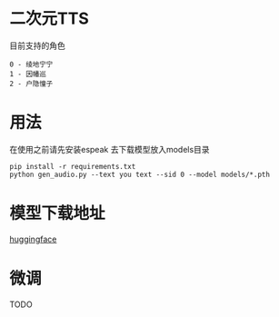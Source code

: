 # 二次元TTS
目前支持的角色 <br>
```
0 - 绫地宁宁
1 - 因幡巡
2 - 户隐憧子
```

# 用法
在使用之前请先安装espeak
去下载模型放入models目录
```
pip install -r requirements.txt
python gen_audio.py --text you text --sid 0 --model models/*.pth
```

# 模型下载地址
[huggingface](https://huggingface.co/chinoll/ACGTTS)

# 微调
TODO